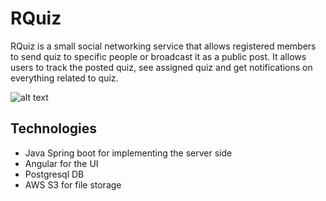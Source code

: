 # RQuiz

RQuiz is a small social networking service that allows registered members to send quiz to specific people or broadcast it as a public post.  It allows users to track the posted quiz, see assigned quiz and get notifications on everything related to quiz.

![alt text](https://rquiz-storage-bucket-mumbai.s3.ap-south-1.amazonaws.com/Capture-rquiz.PNG)

## Technologies

- Java Spring boot for implementing the server side
- Angular for the UI
- Postgresql DB
- AWS S3 for file storage
